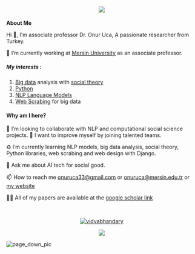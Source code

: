 
<h1 align="center">
  <a href="https://git.io/typing-svg">
    <img src="https://readme-typing-svg.herokuapp.com/?lines=Hello,+There!+👋;This+is+Onur+Uca....;Nice+to+meet+you!&center=true&size=30">
  </a>
</h1>



**About Me**



Hi 👋, I'm associate professor Dr. Onur Uca, A passionate researcher from Turkey.



🔭 I’m currently working at [Mersin University](http://apbs.mersin.edu.tr/onuruca) as an associate professor.



##### My interests :
1. [Big data](https://en.wikipedia.org/wiki/Big_data) analysis with [social theory](https://socialtheoryapplied.com/about-this-site/what-is-social-theory/)
2. [Python](https://www.python.org/)
3. [NLP Language Models](https://insights.daffodilsw.com/blog/top-5-nlp-language-models)
4. [Web Scrabing](https://en.wikipedia.org/wiki/Web_scraping) for big data


#### Why am I here?


🧠  I’m looking to collaborate with NLP and computational social science projects.
:monorail: I want to improve myself by joining talented teams.

:recycle: I’m currently learning NLP models, big data analysis, social theory, Python libraries, web scrabing and web design with Django.

💬 Ask me about AI tech for social good. 

📫 How to reach me onuruca33@gmail.com or onuruca@mersin.edu.tr or [my website](https://sites.google.com/mersin.edu.tr/socialics-aiforsocialgood/about-me)


👨‍💻 All of my papers are available at the [google scholar link](https://scholar.google.com/citations?user=RnVvi7IAAAAJ&hl=tr&oi=ao)





<p></br></p>
<p align="center">
  <a href="https://www.linkedin.com/in/ucaonur/" target="blank"><img src="https://img.shields.io/badge/LinkedIn-0077B5?style=for-the-badge&logo=linkedin&logoColor=white" alt="vidyabhandary"/></a> 





<p align="center">  
  <a href="https://twitter.com/onuruca33_uca" target="blank"><img src="https://img.shields.io/badge/Twitter-1DA1F2?style=for-the-badge&logo=twitter&logoColor=white" /></a> 
 

![page_down_pic](https://www.inspiritscholars.com/wp-content/uploads/2022/01/ai-for-social-good-projects.png)

